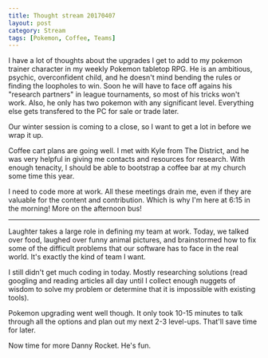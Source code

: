 ```yaml
---
title: Thought stream 20170407
layout: post
category: Stream
tags: [Pokemon, Coffee, Teams]
---
```

I have a lot of thoughts about the upgrades I get to add to my pokemon trainer character in my weekly Pokemon tabletop RPG. He is an ambitious, psychic, overconfident child, and he doesn't mind bending the rules or finding the loopholes to win. Soon he will have to face off agains his "research partners" in league tournaments, so most of his tricks won't work. Also, he only has two pokemon with any significant level. Everything else gets transfered to the PC for sale or trade later.

<!-- more -->

Our winter session is coming to a close, so I want to get a lot in before we wrap it up.

Coffee cart plans are going well. I met with Kyle from The District, and he was very helpful in giving me contacts and resources for research. With enough tenacity, I should be able to bootstrap a coffee bar at my church some time this year.

I need to code more at work. All these meetings drain me, even if they are valuable for the content and contribution. Which is why I'm here at 6:15 in the morning! More on the afternoon bus!

* * *

Laughter takes a large role in defining my team at work. Today, we talked over food, laughed over funny animal pictures, and brainstormed how to fix some of the difficult problems that our software has to face in the real world. It's exactly the kind of team I want.

I still didn't get much coding in today. Mostly researching solutions (read googling and reading articles all day until I collect enough nuggets of wisdom to solve my problem or determine that it is impossible with existing tools).

Pokemon upgrading went well though. It only took 10-15 minutes to talk through all the options and plan out my next 2-3 level-ups. That'll save time for later.

Now time for more Danny Rocket. He's fun.